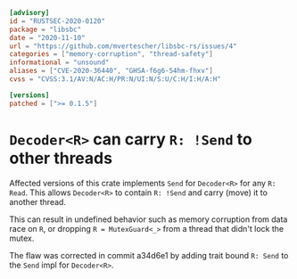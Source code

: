 ```toml
[advisory]
id = "RUSTSEC-2020-0120"
package = "libsbc"
date = "2020-11-10"
url = "https://github.com/mvertescher/libsbc-rs/issues/4"
categories = ["memory-corruption", "thread-safety"]
informational = "unsound"
aliases = ["CVE-2020-36440", "GHSA-f6g6-54hm-fhxv"]
cvss = "CVSS:3.1/AV:N/AC:H/PR:N/UI:N/S:U/C:H/I:H/A:H"

[versions]
patched = [">= 0.1.5"]
```

# `Decoder<R>` can carry `R: !Send` to other threads

Affected versions of this crate implements `Send` for `Decoder<R>` for any `R: Read`. This allows `Decoder<R>` to contain `R: !Send` and carry (move) it to another thread.

This can result in undefined behavior such as memory corruption from data race on `R`, or dropping `R = MutexGuard<_>` from a thread that didn't lock the mutex.

The flaw was corrected in commit a34d6e1 by adding trait bound `R: Send` to the `Send` impl for `Decoder<R>`.
